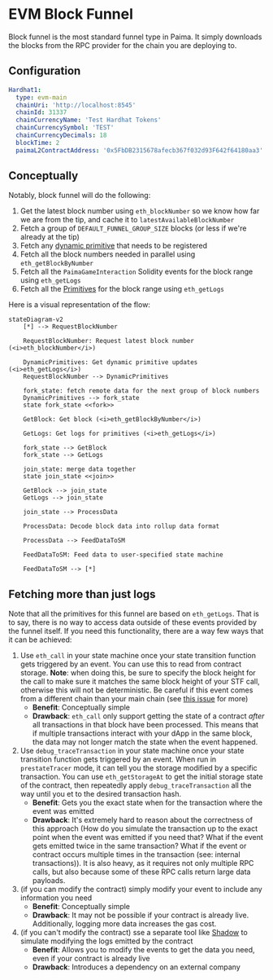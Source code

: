 # EVM Block Funnel

Block funnel is the most standard funnel type in Paima. It simply downloads the blocks from the RPC provider for the chain you are deploying to.

## Configuration

```yaml
Hardhat1:
  type: evm-main
  chainUri: 'http://localhost:8545'
  chainId: 31337
  chainCurrencyName: 'Test Hardhat Tokens'
  chainCurrencySymbol: 'TEST'
  chainCurrencyDecimals: 18
  blockTime: 2
  paimaL2ContractAddress: '0x5FbDB2315678afecb367f032d93F642f64180aa3'
```

## Conceptually

Notably, block funnel will do the following:
1. Get the latest block number using `eth_blockNumber` so we know how far we are from the tip, and cache it to `latestAvailableBlockNumber`
1. Fetch a group of `DEFAULT_FUNNEL_GROUP_SIZE` blocks (or less if we're already at the tip)
1. Fetch any [dynamic primitive](../10-primitive-catalogue/10-evm/200-dynamic-primitives.md) that needs to be registered
1. Fetch all the block numbers needed in parallel using `eth_getBlockByNumber`
1. Fetch all the `PaimaGameInteraction` Solidity events for the block range using `eth_getLogs`
1. Fetch all the [Primitives](../10-primitive-catalogue/1-introduction.md) for the block range using `eth_getLogs`

Here is a visual representation of the flow:

```mermaid
stateDiagram-v2
    [*] --> RequestBlockNumber
    
    RequestBlockNumber: Request latest block number (<i>eth_blockNumber</i>)

    DynamicPrimitives: Get dynamic primitive updates (<i>eth_getLogs</i>)
    RequestBlockNumber --> DynamicPrimitives
    
    fork_state: fetch remote data for the next group of block numbers
    DynamicPrimitives --> fork_state
    state fork_state <<fork>>

    GetBlock: Get block (<i>eth_getBlockByNumber</i>)

    GetLogs: Get logs for primitives (<i>eth_getLogs</i>)

    fork_state --> GetBlock
    fork_state --> GetLogs
    
    join_state: merge data together
    state join_state <<join>>
    
    GetBlock --> join_state
    GetLogs --> join_state
    
    join_state --> ProcessData
    
    ProcessData: Decode block data into rollup data format

    ProcessData --> FeedDataToSM
    
    FeedDataToSM: Feed data to user-specified state machine
    
    FeedDataToSM --> [*]
```


## Fetching more than just logs

Note that all the primitives for this funnel are based on `eth_getLogs`. That is to say, there is no way to access data outside of these events provided by the funnel itself. If you need this functionality, there are a way few ways that it can be achieved:

1. Use `eth_call` in your state machine once your state transition function gets triggered by an event. You can use this to read from contract storage. **Note**: when doing this, be sure to specify the block height for the call to make sure it matches the same block height of your STF call, otherwise this will not be deterministic. Be careful if this event comes from a different chain than your main chain (see [this issue](https://github.com/PaimaStudios/paima-engine/issues/412) for more)
    - **Benefit**: Conceptually simple
    - **Drawback**: `eth_call` only support getting the state of a contract *after* all transactions in that block have been processed. This means that if multiple transactions interact with your dApp in the same block, the data may not longer match the state when the event happened.
2. Use `debug_traceTransaction` in your state machine once your state transition function gets triggered by an event. When run in `prestateTracer` mode, it can tell you the storage modified by a specific transaction. You can use `eth_getStorageAt` to get the initial storage state of the contract, then repeatedly apply `debug_traceTransaction` all the way until you et to the desired transaction hash.
    - **Benefit**: Gets you the exact state when for the transaction where the event was emitted
    - **Drawback**: It's extremely hard to reason about the correctness of this approach (How do you simulate the transaction up to the exact point when the event was emitted if you need that? What if the event gets emitted twice in the same transaction? What if the event or contract occurs multiple times in the transaction (see: internal transactions)). It is also heavy, as it requires not only multiple RPC calls, but also because some of these RPC calls return large data payloads.
3. (if you can modify the contract) simply modify your event to include any information you need
    - **Benefit**: Conceptually simple
    - **Drawback**: It may not be possible if your contract is already live. Additionally, logging more data increases the gas cost.
4. (if you can't modify the contract) sse a separate tool like [Shadow](`https://www.shadow.xyz/`) to simulate modifying the logs emitted by the contract
    - **Benefit**: Allows you to modify the events to get the data you need, even if your contract is already live
    - **Drawback**: Introduces a dependency on an external company
